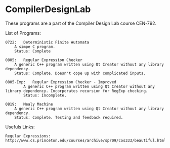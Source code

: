 CompilerDesignLab
=================
These programs are a part of the Compiler Design Lab course CEN-792.

List of Programs:

	0722:	Deterministic Finite Automata
		A simpe C program.
		Status: Complete

	0805:	Regular Expression Checker
		A generic C++ program written using Qt Creator without any library dependency.
		Status: Complete. Doesn't cope up with complicated inputs.

	0805-Imp:	Regular Expression Checker - Improved
			A generic C++ program written using Qt Creator without any library dependency. Incorporates recursion for RegExp checking.
			Status: Incomplete.

	0819:	Mealy Machine
		A generic C++ program written using Qt Creator without any library dependency.
		Status: Complete. Testing and feedback required.

Usefuls Links:

	Regular Expressions: http://www.cs.princeton.edu/courses/archive/spr09/cos333/beautiful.html
